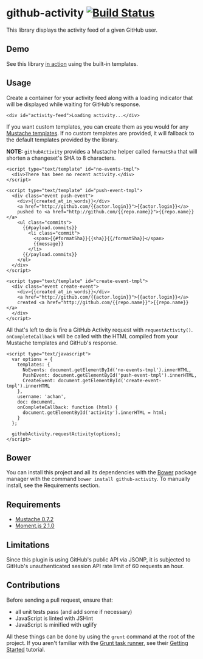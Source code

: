 github-activity [![Build Status](https://travis-ci.org/achan/github-activity.png?branch=master)](https://travis-ci.org/achan/github-activity)
===============

This library displays the activity feed of a given GitHub user.

## Demo
See this library [in action](http://amos.pw/commits) using the built-in templates.

## Usage
Create a container for your activity feed along with a loading indicator that will be displayed while waiting for GitHub's response.

    <div id="activity-feed">Loading activity...</div>

If you want custom templates, you can create them as you would for any [Mustache templates](https://github.com/janl/mustache.js/). If no custom templates are provided, it will fallback to the default templates provided by the library.

**NOTE:** `githubActivity` provides a Mustache helper called `formatSha` that will shorten a changeset's SHA to 8 characters.

    <script type="text/template" id="no-events-tmpl">
      <div>There has been no recent activity.</div>
    </script>

    <script type="text/template" id="push-event-tmpl">
      <div class="event push-event">
        <div>{{created_at_in_words}}</div>
        <a href="http://github.com/{{actor.login}}">{{actor.login}}</a>
        pushed to <a href="http://github.com/{{repo.name}}">{{repo.name}}</a>
        <ul class="commits">
          {{#payload.commits}}
            <li class="commit">
              <span>{{#formatSha}}{{sha}}{{/formatSha}}</span>
              {{message}}
            </li>
          {{/payload.commits}}
        </ul>
      </div>
    </script>

    <script type="text/template" id="create-event-tmpl">
      <div class="event create-event">
        <div>{{created_at_in_words}}</div>
        <a href="http://github.com/{{actor.login}}">{{actor.login}}</a>
        created <a href="http://github.com/{{repo.name}}">{{repo.name}}</a>
      </div>
    </script>

All that's left to do is fire a GitHub Activity request with `requestActivity()`. `onCompleteCallback` will be called with the HTML compiled from your Mustache templates and GitHub's response.

    <script type="text/javascript">
      var options = {
        templates: {
          NoEvents: document.getElementById('no-events-tmpl').innerHTML,
          PushEvent: document.getElementById('push-event-tmpl').innerHTML,
          CreateEvent: document.getElementById('create-event-tmpl').innerHTML
        },
        username: 'achan',
        doc: document,
        onCompleteCallback: function (html) {
          document.getElementById('activity').innerHTML = html;
        }
      };

      githubActivity.requestActivity(options);
    </script>

## Bower
You can install this project and all its dependencies with the [Bower](http://bower.io) package manager with the command `bower install github-activity`. To manually install, see the Requirements section.

## Requirements
- [Mustache 0.7.2](https://github.com/janl/mustache.js/releases/tag/0.7.2)
- [Moment.js 2.1.0](https://github.com/moment/moment/releases/tag/2.1.0)

## Limitations
Since this plugin is using GitHub's public API via JSONP, it is subjected to GitHub's unauthenticated session API rate limit of 60 requests an hour.

## Contributions
Before sending a pull request, ensure that:

- all unit tests pass (and add some if necessary)
- JavaScript is linted with JSHint
- JavaScript is minified with uglify

All these things can be done by using the `grunt` command at the root of the project. If you aren't familiar with the [Grunt task runner](http://gruntjs.com), see their [Getting Started](http://gruntjs.com/getting-started) tutorial.
